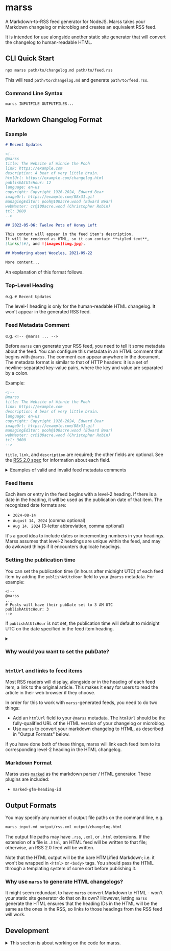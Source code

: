 # marss

A Markdown-to-RSS feed generator for NodeJS.
Marss takes your Markdown changelog or microblog and creates an equivalent RSS feed.

It is intended for use alongside another static site generator that will convert the
changelog to human-readable HTML.

## CLI Quick Start

```sh
npx marss path/to/changelog.md path/to/feed.rss
```

This will read `path/to/changelog.md` and generate `path/to/feed.rss`.

### Command Line Syntax

```sh
marss INPUTFILE OUTPUTFILES...
```

## Markdown Changelog Format

### Example

```markdown
# Recent Updates

<!--
@marss
title: The Website of Winnie the Pooh
link: https://example.com
description: A bear of very little brain.
htmlUrl: https://example.com/changelog.html
publishAtUtcHour: 12
language: en-us
copyright: Copyright 1926-2024, Edward Bear
imageUrl: https://example.com/88x31.gif
managingEditor: pooh@100acre.wood (Edward Bear)
webMaster: cr@100acre.wood (Christopher Robin)
ttl: 3600
-->

## 2022-05-06: Twelve Pots of Honey Left

This content will appear in the feed item's description.
It will be rendered as HTML, so it can contain **styled text**,
[links](#), and ![images](img.jpg).

## Wondering about Woozles, 2021-09-22

More content...
```

An explanation of this format follows.

### Top-Level Heading

e.g. `# Recent Updates`

The level-1 heading is only for the human-readable
HTML changelog. It won't appear in the generated RSS feed.

### Feed Metadata Comment

e.g. `<!-- @marss ... -->`

Before `marss` can generate your RSS feed, you need to tell it some
metadata about the feed. You can configure this metadata in an HTML
comment that begins with `@marss`.
The comment can appear anywhere in the document.
The metadata format is similar to that of HTTP headers: it is a set of
newline-separated key-value pairs, where the key and value are separated by
a colon.

Example:

```html
<!--
@marss
title: The Website of Winnie the Pooh
link: https://example.com
description: A bear of very little brain.
language: en-us
copyright: Copyright 1926-2024, Edward Bear
imageUrl: https://example.com/88x31.gif
managingEditor: pooh@100acre.wood (Edward Bear)
webMaster: cr@100acre.wood (Christopher Robin)
ttl: 3600
-->
```

`title`, `link`, and `description` are required; the other fields are
optional. See the [RSS 2.0 spec](https://cyber.harvard.edu/rss/rss.html) for
information about each field.

<details>
<summary>Examples of valid and invalid feed metadata comments</summary>

```html
This config is VALID because it has all the required fields.

<!--
@marss
title: The Website of Winnie the Pooh
link: https://example.com
description: A bear of very little brain.
-->
```

```html
This config is VALID. No space is required before the `@marss`
directive.

<!--@marss
title: ...
link: https://example.com
description: ...
-->
```

```html
This config is VALID. Additional newlines and spaces before the
`@marss` directive are allowed.

<!--
  
  @marss
title: ...
link: https://example.com
description: ...
-->
```

```html
This config is VALID because lines that are not formatted as key-value
pairs are ignored. Putting `#` or `//` at the beginning of a line will
always cause it to be ignored.

<!--
@marss
# this is a comment
# title: this line is ignored
title: ...
link: https://example.com
description: ...
-->
```

```html
This config is VALID because extra spaces around `:` or at the
beginning of a line are ignored.

<!--
@marss
  title  : The Website of Winnie the Pooh
  link  : https://example.com
  description  : A bear of very little brain.
-->
```

</details>

### Feed Items

Each item or entry in the feed begins with a level-2 heading. If there is a
date in the heading, it will be used as the publication date of that item.
The recognized date formats are:

- `2024-08-14`
- `August 14, 2024` (comma optional)
- `Aug 14, 2024` (3-letter abbreviation, comma optional)

It's a good idea to include dates or incrementing numbers in your headings.
Marss assumes that level-2 headings are unique within the feed, and may do
awkward things if it encounters duplicate headings.

### Setting the publication time

You can set the publication time (in hours after midnight UTC) of each feed
item by adding the `publishAtUtcHour` field to your `@marss` metadata. For
example:

```
<!--
@marss
...
# Posts will have their pubDate set to 3 AM UTC
publishAtUtcHour: 3
-->
```

If `publishAtUtcHour` is not set, the publication time will default to
midnight UTC on the date specified in the feed item heading.

<details>
<summary><h3>Why would you want to set the pubDate?</h3></summary>

Feed readers typically display publication dates in the reader's local
timezone. Using midnight UTC as the publication time might cause that local
date to be inconsistent with the heading of the feed item for some of your
readers.

For example, a feed item whose publication date is midnight, January 1st in
UTC will appear to have been published on December 31st to readers in
California.

To ensure the date is displayed consistently in (almost) every timezone, you
can publish at noon UTC by setting `publishAtUtcHour: 12`. The downside is
that your posts will not appear in some feed readers until that hour; i.e.
users in England will not see your posts until noon their time, even if you
update your feed before noon.

You can set `publishAtUtcHour` to a negative value, which will subtract that
many hours from `pubDate`. In effect, it will set `pubDate` to the UTC date
prior to the date specified in the feed item heading.

If this all seems too complicated, feel free to ignore it. Nothing will break
if you don't set `publishAtUtcHour`.

</details>

### `htmlUrl` and links to feed items

Most RSS readers will display, alongside or in the heading of each feed
item, a link to the original article. This makes it easy for users to read
the article in their web browser if they choose.

In order for this to work with `marss`-generated feeds, you need to do two
things:

- Add an `htmlUrl` field to your `@marss` metadata. The `htmlUrl` should be
  the fully-qualified URL of the HTML version of your changelog or microblog.
- Use `marss` to convert your markdown changelog to HTML, as described in
  "Output Formats" below.

If you have done both of these things, marss will link each feed item to its
corresponding level-2 heading in the HTML changelog.

### Markdown Format

Marss uses [`marked`](https://marked.js.org) as the markdown parser / HTML generator. These plugins are included:

- `marked-gfm-heading-id`

## Output Formats

You may specify any number of output file paths on the command line, e.g.

```bash
marss input.md output/rss.xml output/changelog.html
```

The output file paths may have `.rss`, `.xml`, or `.html` extensions. If the
extension of a file is `.html`, an HTML feed will be written to that file;
otherwise, an RSS 2.0 feed will be written.

Note that the HTML output will be the bare HTMLified Markdown; i.e. it won't
be wrapped in `<html>` or `<body>` tags. You should pass the HTML through a
templating system of some sort before publishing it.

### Why use `marss` to generate HTML changelogs?

It might seem redundant to have `marss` convert Markdown to HTML - won't your
static site generator do that on its own? However, letting `marss` generate
the HTML ensures that the heading IDs in the HTML will be the same as the
ones in the RSS, so links to those headings from the RSS feed will work.

## Development

<details>
<summary>This section is about working on the code for marss.</summary>

Opening the repo in VS Code will automatically run the typechecker and display errors
in the problems pane.

```bash
# typecheck in watch mode. You don't need to run this manually if you use VS Code.
yarn ts
# run unit tests
yarn test
# run system tests
yarn sys
# check formatting
yarn lint
# fix formatting
yarn fix
# run all checks (do this before you git push)
yarn verify
# compile to JS in dist/
yarn build
```

### TODO

- release 1.0
- convert relative URLs to absolute when HTML is parsed.

</details>
